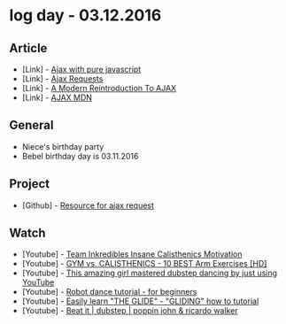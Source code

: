 # log day - 03.12.2016

## Article

 - \[Link\] - [Ajax with pure javascript](http://qiita.com/ChienliMa/items/0e82007239854be6baaf)
 - \[Link\] - [Ajax Requests](http://blog.garstasio.com/you-dont-need-jquery/ajax/)
 - \[Link\] - [A Modern Reintroduction To AJAX](http://www.javascript-coder.com/tutorials/re-introduction-to-ajax.phtml)
 - \[Link\] - [AJAX MDN](https://developer.mozilla.org/pt-BR/docs/AJAX)


## General

 - Niece's birthday party
  - Bebel birthday day is 03.11.2016


## Project

 - \[Github\] - [Resource for ajax request](https://github.com/resource-solutions/resource-js-ajax)


## Watch

 - \[Youtube\] - [Team Inkredibles Insane Calisthenics Motivation](https://www.youtube.com/watch?v=Rp2V_yXLNzU)
 - \[Youtube\] - [GYM vs. CALISTHENICS - 10 BEST Arm Exercises [HD]](https://www.youtube.com/watch?v=3pYk8yI9Itk)
 - \[Youtube\] - [This amazing girl mastered dubstep dancing by just using YouTube](https://www.youtube.com/watch?v=OgzdDp5qfdI)
 - \[Youtube\] - [Robot dance tutorial - for beginners](https://www.youtube.com/watch?v=b8UeUyhx14U)
 - \[Youtube\] - [Easily learn "THE GLIDE" - "GLIDING" how to tutorial](https://www.youtube.com/watch?v=qleLIyVGbgU)
 - \[Youtube\] - [Beat it | dubstep | poppin john & ricardo walker](https://youtu.be/LeId0LlVfGQ)
